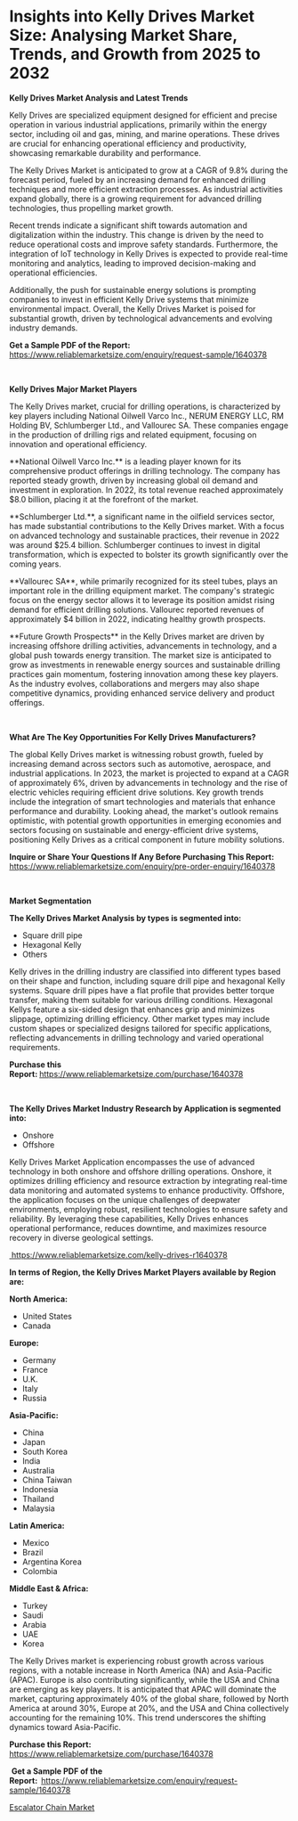 <p><h1>Insights into Kelly Drives Market Size: Analysing Market Share, Trends, and Growth from 2025 to 2032</h1></p><p><strong>Kelly Drives Market Analysis and Latest Trends</strong></p>
<p><p>Kelly Drives are specialized equipment designed for efficient and precise operation in various industrial applications, primarily within the energy sector, including oil and gas, mining, and marine operations. These drives are crucial for enhancing operational efficiency and productivity, showcasing remarkable durability and performance.</p><p>The Kelly Drives Market is anticipated to grow at a CAGR of 9.8% during the forecast period, fueled by an increasing demand for enhanced drilling techniques and more efficient extraction processes. As industrial activities expand globally, there is a growing requirement for advanced drilling technologies, thus propelling market growth.</p><p>Recent trends indicate a significant shift towards automation and digitalization within the industry. This change is driven by the need to reduce operational costs and improve safety standards. Furthermore, the integration of IoT technology in Kelly Drives is expected to provide real-time monitoring and analytics, leading to improved decision-making and operational efficiencies.</p><p>Additionally, the push for sustainable energy solutions is prompting companies to invest in efficient Kelly Drive systems that minimize environmental impact. Overall, the Kelly Drives Market is poised for substantial growth, driven by technological advancements and evolving industry demands.</p></p>
<p><strong>Get a Sample PDF of the Report:&nbsp;</strong> <a href="https://www.reliablemarketsize.com/enquiry/request-sample/1640378?utm_campaign=2337&utm_medium=2&utm_source=Github&utm_content=ia&utm_term=08042025&utm_id=kelly-drives">https://www.reliablemarketsize.com/enquiry/request-sample/1640378</a></p>
<p>&nbsp;</p>
<p><strong>Kelly Drives Major Market Players</strong></p>
<p><p>The Kelly Drives market, crucial for drilling operations, is characterized by key players including National Oilwell Varco Inc., NERUM ENERGY LLC, RM Holding BV, Schlumberger Ltd., and Vallourec SA. These companies engage in the production of drilling rigs and related equipment, focusing on innovation and operational efficiency.</p><p>**National Oilwell Varco Inc.** is a leading player known for its comprehensive product offerings in drilling technology. The company has reported steady growth, driven by increasing global oil demand and investment in exploration. In 2022, its total revenue reached approximately $8.0 billion, placing it at the forefront of the market.</p><p>**Schlumberger Ltd.**, a significant name in the oilfield services sector, has made substantial contributions to the Kelly Drives market. With a focus on advanced technology and sustainable practices, their revenue in 2022 was around $25.4 billion. Schlumberger continues to invest in digital transformation, which is expected to bolster its growth significantly over the coming years.</p><p>**Vallourec SA**, while primarily recognized for its steel tubes, plays an important role in the drilling equipment market. The company's strategic focus on the energy sector allows it to leverage its position amidst rising demand for efficient drilling solutions. Vallourec reported revenues of approximately $4 billion in 2022, indicating healthy growth prospects.</p><p>**Future Growth Prospects** in the Kelly Drives market are driven by increasing offshore drilling activities, advancements in technology, and a global push towards energy transition. The market size is anticipated to grow as investments in renewable energy sources and sustainable drilling practices gain momentum, fostering innovation among these key players. As the industry evolves, collaborations and mergers may also shape competitive dynamics, providing enhanced service delivery and product offerings.</p></p>
<p>&nbsp;</p>
<p><strong>What Are The Key Opportunities For Kelly Drives Manufacturers?</strong></p>
<p><p>The global Kelly Drives market is witnessing robust growth, fueled by increasing demand across sectors such as automotive, aerospace, and industrial applications. In 2023, the market is projected to expand at a CAGR of approximately 6%, driven by advancements in technology and the rise of electric vehicles requiring efficient drive solutions. Key growth trends include the integration of smart technologies and materials that enhance performance and durability. Looking ahead, the market's outlook remains optimistic, with potential growth opportunities in emerging economies and sectors focusing on sustainable and energy-efficient drive systems, positioning Kelly Drives as a critical component in future mobility solutions.</p></p>
<p><strong>Inquire or Share Your Questions If Any Before Purchasing This Report:</strong> <a href="https://www.reliablemarketsize.com/enquiry/pre-order-enquiry/1640378?utm_campaign=2337&utm_medium=2&utm_source=Github&utm_content=ia&utm_term=08042025&utm_id=kelly-drives">https://www.reliablemarketsize.com/enquiry/pre-order-enquiry/1640378</a></p>
<p>&nbsp;</p>
<p><strong>Market Segmentation</strong></p>
<p><strong>The Kelly Drives Market Analysis by types is segmented into:</strong></p>
<p><ul><li>Square drill pipe</li><li>Hexagonal Kelly</li><li>Others</li></ul></p>
<p><p>Kelly drives in the drilling industry are classified into different types based on their shape and function, including square drill pipe and hexagonal Kelly systems. Square drill pipes have a flat profile that provides better torque transfer, making them suitable for various drilling conditions. Hexagonal Kellys feature a six-sided design that enhances grip and minimizes slippage, optimizing drilling efficiency. Other market types may include custom shapes or specialized designs tailored for specific applications, reflecting advancements in drilling technology and varied operational requirements.</p></p>
<p><strong>Purchase this Report:&nbsp;</strong><a href="https://www.reliablemarketsize.com/purchase/1640378?utm_campaign=2337&utm_medium=2&utm_source=Github&utm_content=ia&utm_term=08042025&utm_id=kelly-drives">https://www.reliablemarketsize.com/purchase/1640378</a></p>
<p>&nbsp;</p>
<p><strong>The Kelly Drives Market Industry Research by Application is segmented into:</strong></p>
<p><ul><li>Onshore</li><li>Offshore</li></ul></p>
<p><p>Kelly Drives Market Application encompasses the use of advanced technology in both onshore and offshore drilling operations. Onshore, it optimizes drilling efficiency and resource extraction by integrating real-time data monitoring and automated systems to enhance productivity. Offshore, the application focuses on the unique challenges of deepwater environments, employing robust, resilient technologies to ensure safety and reliability. By leveraging these capabilities, Kelly Drives enhances operational performance, reduces downtime, and maximizes resource recovery in diverse geological settings.</p></p>
<p><a href="https://www.reliablemarketsize.com/kelly-drives-r1640378?utm_campaign=2337&utm_medium=2&utm_source=Github&utm_content=ia&utm_term=08042025&utm_id=kelly-drives">&nbsp;https://www.reliablemarketsize.com/kelly-drives-r1640378</a></p>
<p><strong>In terms of Region, the Kelly Drives Market Players available by Region are:</strong></p>
<p>
    <p> <strong> North America: </strong>
        <ul>
            <li>United States</li>
            <li>Canada</li>
        </ul>
        </p> 
    <p> <strong> Europe: </strong>
        <ul>
            <li>Germany</li>
            <li>France</li>
            <li>U.K.</li>
            <li>Italy</li>
            <li>Russia</li>
        </ul>
        </p> 
    <p> <strong> Asia-Pacific: </strong>
        <ul>
            <li>China</li>
            <li>Japan</li>
            <li>South Korea</li>
            <li>India</li>
            <li>Australia</li>
            <li>China Taiwan</li>
            <li>Indonesia</li>
            <li>Thailand</li>
            <li>Malaysia</li>
        </ul>
        </p> 
    <p> <strong> Latin America: </strong>
        <ul>
            <li>Mexico</li>
            <li>Brazil</li>
            <li>Argentina Korea</li>
            <li>Colombia</li>
        </ul>
        </p> 
    <p> <strong> Middle East & Africa: </strong>
        <ul>
            <li>Turkey</li>
            <li>Saudi</li>
            <li>Arabia</li>
            <li>UAE</li>
            <li>Korea</li>
        </ul>
    </p>
    </p>
<p><p>The Kelly Drives market is experiencing robust growth across various regions, with a notable increase in North America (NA) and Asia-Pacific (APAC). Europe is also contributing significantly, while the USA and China are emerging as key players. It is anticipated that APAC will dominate the market, capturing approximately 40% of the global share, followed by North America at around 30%, Europe at 20%, and the USA and China collectively accounting for the remaining 10%. This trend underscores the shifting dynamics toward Asia-Pacific.</p></p>
<p><strong>Purchase this Report: </strong><a href="https://www.reliablemarketsize.com/purchase/1640378?utm_campaign=2337&utm_medium=2&utm_source=Github&utm_content=ia&utm_term=08042025&utm_id=kelly-drives">https://www.reliablemarketsize.com/purchase/1640378</a></p>
<p>&nbsp;<strong>Get a Sample PDF of the Report:&nbsp;&nbsp;</strong><a href="https://www.reliablemarketsize.com/enquiry/request-sample/1640378?utm_campaign=2337&utm_medium=2&utm_source=Github&utm_content=ia&utm_term=08042025&utm_id=kelly-drives">https://www.reliablemarketsize.com/enquiry/request-sample/1640378</a></p>
<p><strong></strong></p>
<p><p><a href="https://github.com/AKSHATREPORTPRIME/Market-Research-Report-List-7/blob/main/escalator-chain-market.md?utm_campaign=2337&utm_medium=2&utm_source=Github&utm_content=ia&utm_term=08042025&utm_id=kelly-drives">Escalator Chain Market</a></p></p>